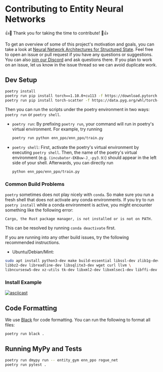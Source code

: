 # Contributing to Entity Neural Networks

👍🎉 Thank you for taking the time to contribute! 🎉👍

To get an overview of some of this project's motivation and goals, you can take a look at [Neural Network Architectures for Structured State](https://docs.google.com/document/d/1Q87zeY7Z4u9cU0oLoH-BPQZDBQd4tHLWiEkj5YDSGw4).
Feel free to open an issue or pull request if you have any questions or suggestions.
You can also [join our Discord](https://discord.gg/rrwSkmCp) and ask questions there.
If you plan to work on an issue, let us know in the issue thread so we can avoid duplicate work.

## Dev Setup

```bash
poetry install
poetry run pip install torch==1.10.0+cu113 -f https://download.pytorch.org/whl/cu113/torch_stable.html
poetry run pip install torch-scatter -f https://data.pyg.org/whl/torch-1.10.0+cu113.html
```

Then you can run the scripts under the poetry environment in two ways: `poetry run` or `poetry shell`. 

* `poetry run`:
    By prefixing `poetry run`, your command will run in poetry's virtual environment. For example, try running
    ```bash
    poetry run python enn_ppo/enn_ppo/train.py
    ```
* `poetry shell`:
    First, activate the poetry's virtual environment by executing `poetry shell`. Then, the name of the poetry's
    virtual environment (e.g. `(incubator-EKBuw-J_-py3.9)`) should appear in the left side of your shell.
    Afterwards, you can directly run
    ```bash
    python enn_ppo/enn_ppo/train.py
    ```

### Common Build Problems

`poetry` sometimes does not play nicely with `conda`. So make sure you run a fresh shell that does not activate any conda environments. If you try to run `poetry install` while a conda environment is active, you might encounter something like the following error:

```
Cargo, the Rust package manager, is not installed or is not on PATH.
```

This can be resolved by running `conda deactivate` first.

If you are running into any other build issues, try the following recommended instructions.

* Ubuntu/Debian/Mint:
```bash
sudo apt install python3-dev make build-essential libssl-dev zlib1g-dev \
libbz2-dev libreadline-dev libsqlite3-dev wget curl llvm \
libncursesw5-dev xz-utils tk-dev libxml2-dev libxmlsec1-dev libffi-dev liblzma-dev
```

### Install Example

[![asciicast](https://asciinema.org/a/452597.svg)](https://asciinema.org/a/452597)

## Code Formatting

We use [Black](https://black.readthedocs.io/en/stable/) for code formatting.
You can run the following to format all files:

```bash
poetry run black .
```

## Running MyPy and Tests

```bash
poetry run dmypy run -- entity_gym enn_ppo rogue_net
poetry run pytest .
```
